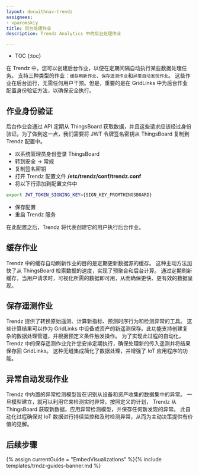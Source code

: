 ```yaml
---
layout: docwithnav-trendz
assignees:
- vparomskiy
title: 后台处理作业
description: Trendz Analytics 中的后台处理作业

---
```


* TOC
{:toc}

在 Trendz 中，您可以创建后台作业，以便在定期间隔自动执行某些数据处理任务。
支持三种类型的作业：`缓存刷新作业`、`保存遥测作业`和`异常自动发现作业`。
这些作业在后台运行，无需任何用户干预。但是，重要的是在 GridLinks 中为后台作业配置身份验证方法，以确保安全执行。

## 作业身份验证
后台作业会通过 API 定期从 ThingsBoard 获取数据，并且这些请求应该经过身份验证。为了做到这一点，我们需要将 JWT 令牌签名密钥从 ThingsBoard 复制到 Trendz 配置中。

* 以系统管理员身份登录 ThingsBoard
* 转到安全 -> 常规
* 复制签名密钥
* 打开 Trendz 配置文件 **/etc/trendz/conf/trendz.conf**
* 将以下行添加到配置文件中

```bash
export JWT_TOKEN_SIGNING_KEY={SIGN_KEY_FROMTHINGSBOARD}
```

* 保存配置
* 重启 Trendz 服务

在此配置之后，Trendz 将代表创建它的用户执行后台作业。

## 缓存作业
Trendz 中的缓存自动刷新作业的目的是定期更新数据源的缓存。
这种主动方法加快了从 ThingsBoard 检索数据的速度，实现了预聚合和后台计算。
通过定期刷新缓存，当用户请求时，可视化所需的数据即可用，从而确保更快、更有效的数据呈现。

## 保存遥测作业
Trendz 提供了转换原始遥测、计算新指标、预测时序行为和检测异常的工具。
这些计算结果可以作为 GridLinks 中设备或资产的新遥测保存。此功能支持创建复杂的数据处理管道，并根据预定义条件触发操作。
为了实现此过程的自动化，Trendz 中的保存遥测作业允许您安排定期执行，确保处理新的传入遥测并将结果保存回 GridLinks。
这种无缝集成简化了数据处理，并增强了 IoT 应用程序的功能。

## 异常自动发现作业
Trendz 中内置的异常检测模型旨在识别从设备和资产收集的数据集中的异常。
一旦模型建立，就可以利用它来检测实时异常。按照定义的计划，
Trendz 从 ThingsBoard 获取新数据，应用异常检测模型，并保存任何新发现的异常。
此自动化过程确保对 IoT 数据进行持续监控和及时检测异常，从而为主动决策提供有价值的见解。

## 后续步骤

{% assign currentGuide = "EmbedVisualizations" %}{% include templates/trndz-guides-banner.md %}